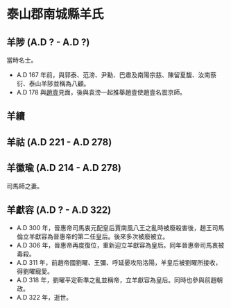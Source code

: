 ﻿# 泰山郡南城縣羊氏

## 羊陟 (A.D ? - A.D ?)

當時名士。

- A.D 167 年前，與郭泰、范滂、尹勳、巴肅及南陽宗慈、陳留夏馥、汝南蔡衍、泰山羊陟並稱為八顧。
- A.D 178 與[趙壹](../../TianShui/Xi/ChaoAng.md)見面，後與袁滂一起推舉趙壹使趙壹名震京師。

## 羊續


## 羊祜 (A.D 221 - A.D 278)



## 羊徽瑜 (A.D 214 - A.D 278)

司馬師之妻。

## 羊獻容 (A.D ? - A.D 322)

- A.D 300 年，晉惠帝司馬衷元配皇后賈南風八王之亂時被廢殺害後，趙王司馬倫立羊獻容為晉惠帝的第二任皇后。後來多次被廢被立。
- A.D 306 年，晉惠帝再度復位，重新迎立羊獻容為皇后。同年晉惠帝司馬衷被毒殺。
- A.D 311 年，前趙帝國劉曜、王彌、呼延晏攻陷洛陽，羊皇后被劉曜所接收，得劉曜寵愛。
- A.D 318 年，劉曜平定靳準之亂並稱帝，立羊獻容為皇后。同時也參與前趙朝政。
- A.D 322 年，逝世。


